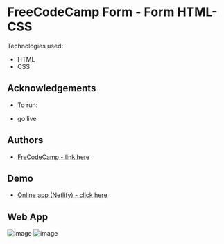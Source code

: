 # FreeCodeCamp Form - Form HTML-CSS

Technologies used:

- HTML
- CSS

## Acknowledgements

- To run:

- go live

## Authors

- [ FreCodeCamp - link here ](https://www.freecodecamp.org/learn/2022/responsive-web-design/)

## Demo

- [Online app (Netlify) - click here](https://resplendent-flan-f17eab.netlify.app/)

## Web App

![image](https://user-images.githubusercontent.com/63982700/212240252-4575ddb0-7eef-4963-9a48-73ec01df6ffa.png)
![image](https://user-images.githubusercontent.com/63982700/212240268-edc3bdd0-ae7b-4108-8360-6e9109169cb3.png)
